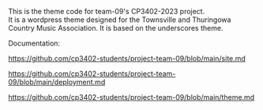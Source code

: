 This is the theme code for team-09's CP3402-2023 project.  
It is a wordpress theme designed for the Townsville and Thuringowa Country Music Association.
It is based on the underscores theme.

Documentation:

https://github.com/cp3402-students/project-team-09/blob/main/site.md

https://github.com/cp3402-students/project-team-09/blob/main/deployment.md

https://github.com/cp3402-students/project-team-09/blob/main/theme.md
